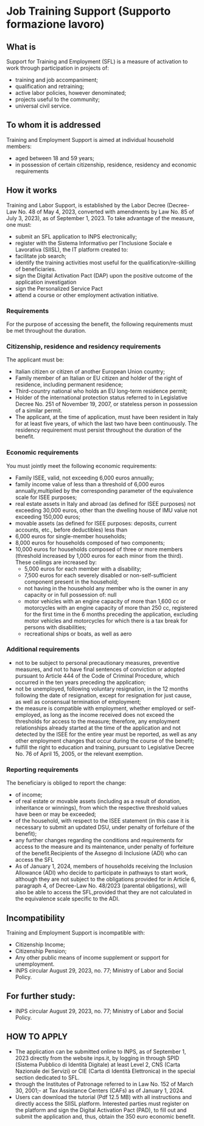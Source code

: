 #  Job Training Support (Supporto formazione lavoro)
## What is
Support for Training and Employment (SFL) is a measure of activation to work through participation in projects of:
- training and job accompaniment;
- qualification and retraining;
- active labor policies, however denominated;
- projects useful to the community;
- universal civil service.
## To whom it is addressed
Training and Employment Support is aimed at individual household members:
- aged between 18 and 59 years;
- in possession of certain citizenship, residence, residency and economic requirements 
## How it works
Training and Labor Support, is established by the Labor Decree (Decree-Law No. 48 of May 4, 2023, converted with amendments by Law No. 85 of July 3, 2023), as of September 1, 2023. To take advantage of the measure, one must:
- submit an SFL application to INPS electronically;
- register with the Sistema Informativo per l'Inclusione Sociale e Lavorativa (SIISL), the IT platform created to:
- facilitate job search;
- identify the training activities most useful for the qualification/re-skilling of beneficiaries.
- sign the Digital Activation Pact (DAP) upon the positive outcome of the application investigation
- sign the Personalized Service Pact
- attend a course or other employment activation initiative.
### Requirements
For the purpose of accessing the benefit, the following requirements must be met throughout the duration.
### Citizenship, residence and residency requirements
The applicant must be:
- Italian citizen or citizen of another European Union country;
- Family member of an Italian or EU citizen and holder of the right of residence, including permanent residence;
- Third-country national who holds an EU long-term residence permit;
- Holder of the international protection status referred to in Legislative Decree No. 251 of November 19, 2007, or stateless person in possession of a similar permit.
- The applicant, at the time of application, must have been resident in Italy for at least five years, of which the last two have been continuously. The residency requirement must persist throughout the duration of the benefit.
### Economic requirements
You must jointly meet the following economic requirements:
- Family ISEE, valid, not exceeding 6,000 euros annually;
- family income value of less than a threshold of 6,000 euros annually,multiplied by the corresponding parameter of the equivalence scale for ISEE purposes;
- real estate assets in Italy and abroad (as defined for ISEE purposes) not exceeding 30,000 euros, other than the dwelling
house of IMU value not exceeding 150,000 euros;
- movable assets (as defined for ISEE purposes: deposits, current accounts, etc., before deductibles) less than 
- 6,000 euros for single-member households;
- 8,000 euros for households composed of two components;
- 10,000 euros for households composed of three or more members (threshold increased by 1,000 euros for each minor from the third).
 These ceilings are increased by:
  - 5,000 euros for each member with a disability;
  - 7,500 euros for each severely disabled or non-self-sufficient component present in the household;
  - not having in the household any member who is the owner in any capacity or in full possession of: null
  - motor vehicles with an engine capacity of more than 1,600 cc or motorcycles with an engine capacity of more than 250 cc, registered for the first time in the 6 months preceding the application, excluding motor vehicles and motorcycles for which there is a tax break for persons with disabilities;
  - recreational ships or boats, as well as aero
### Additional requirements
 - not to be subject to personal precautionary measures, preventive measures, and not to have final sentences of conviction or adopted pursuant to Article 444 of the Code of Criminal Procedure, which occurred in the ten years preceding the application;
 - not be unemployed, following voluntary resignation, in the 12 months following the date of resignation, except for resignation for just cause, as well as consensual termination of employment; 
 - the measure is compatible with employment, whether employed or self-employed, as long as the income received does not exceed the thresholds for access to the measure; therefore, any employment relationships already started at the time of the application and not detected by the ISEE for the entire year must be reported, as well as any other employment changes that occur during the course of the benefit; 
 - fulfill the right to education and training, pursuant to Legislative Decree No. 76 of April 15, 2005, or the relevant exemption.
### Reporting requirements
 The beneficiary is obliged to report the change:
  - of income;
  - of real estate or movable assets (including as a result of donation, inheritance or winnings), from which the respective threshold values have been or may be exceeded;
  - of the household, with respect to the ISEE statement (in this case it is necessary to submit an updated DSU, under penalty of forfeiture of the benefit);
  - any further changes regarding the conditions and requirements for access to
  the measure and its maintenance, under penalty of forfeiture of the benefit.Recipients of the Assegno di Inclusione (ADI) who can access the SFL
  - As of January 1, 2024, members of households receiving the Inclusion Allowance (ADI) who decide to participate in pathways to start work, although they are not subject to the obligations provided for in Article 6, paragraph 4, of Decree-Law No. 48/2023 (parental obligations), will also be able to access the SFL,provided that they are not calculated in the equivalence scale specific to the ADI.
## Incompatibility
 Training and Employment Support is incompatible with:
  - Citizenship Income;
  - Citizenship Pension;
  - Any other public means of income supplement or support for unemployment.
  - INPS circular August 29, 2023, no. 77; Ministry of Labor and Social Policy.
## For further study:
 - INPS circular August 29, 2023, no. 77; Ministry of Labor and Social Policy.
## HOW TO APPLY
  - The application can be submitted online to INPS, as of September 1, 2023
    directly from the website inps.it, by logging in through SPID (Sistema
    Pubblico di Identità Digitale) at least Level 2, CNS (Carta Nazionale dei
    Servizi) or CIE (Carta di Identità Elettronica) in the special section
    dedicated to SFL.
  - through the Institutes of Patronage referred to in Law No. 152 of March 30,
    2001;- at Tax Assistance Centers (CAFs) as of January 1, 2024.
  - Users can download the tutorial (Pdf 12.5 MB) with all instructions and
    directly access the SIISL platform. Interested parties must register on the
    platform and sign the Digital Activation Pact (PAD), to fill out and submit
    the application and, thus, obtain the 350 euro economic benefit.